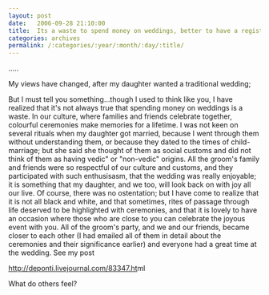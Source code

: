 ```yaml
---
layout: post
date:	2006-09-28 21:10:00
title:  Its a waste to spend money on weddings, better to have a registered marriage
categories: archives
permalink: /:categories/:year/:month/:day/:title/
---
```

.....

My views have changed, after my daughter wanted a traditional wedding;<lj-cut text="&nbsp;here's what I said to someone else on LJ recently:">



But I must tell you something...though I used to think like you, I have realized that it's not always true that spending money on weddings is a waste. In our culture, where families and friends celebrate together, colourful ceremonies make memories for a lifetime. I was not keen on several rituals when my daughter got married, because I went through them without understanding them, or because they dated to the times of child-marriage; but she said she thought of them as social customs and did not think of them as having vedic" or "non-vedic" origins. All the groom's family and friends were so respectful of our culture and customs, and they participated with such enthusisasm, that the wedding was really enjoyable; it is something that my daughter, and we too, will look back on with joy all our live. Of course, there was no ostentation; but I have come to realize that it is not all black and white, and that sometimes, rites of passage through life deserved to be highlighted with ceremonies, and that it is lovely to have an occasion where those who are close to you can celebrate the joyous event with you. All of the groom's party, and we and our friends, became closer to each other (I had emailed all of them in detail about the ceremonies and their significance earlier) and everyone had a great time at the wedding. See my post

<A href="http://deponti.livejournal.com/83347.html">http://deponti.livejournal.com/83347.ht<WBR>ml</A>


</lj-cut>

What do others feel?
